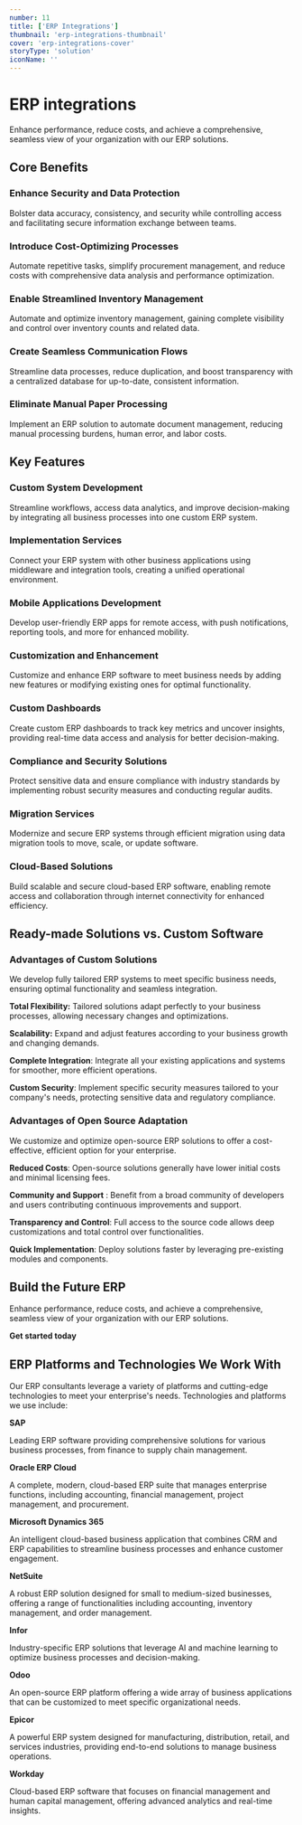 ```yaml
---
number: 11
title: ['ERP Integrations']
thumbnail: 'erp-integrations-thumbnail'
cover: 'erp-integrations-cover'
storyType: 'solution'
iconName: ''
---
```


# ERP integrations

Enhance performance, reduce costs, and achieve a comprehensive, seamless view of your organization with our ERP solutions.

## Core Benefits

### Enhance Security and Data Protection

Bolster data accuracy, consistency, and security while controlling access and facilitating secure information exchange between teams.

### Introduce Cost-Optimizing Processes

Automate repetitive tasks, simplify procurement management, and reduce costs with comprehensive data analysis and performance optimization.

### Enable Streamlined Inventory Management

Automate and optimize inventory management, gaining complete visibility and control over inventory counts and related data.

### Create Seamless Communication Flows

Streamline data processes, reduce duplication, and boost transparency with a centralized database for up-to-date, consistent information.

### Eliminate Manual Paper Processing

Implement an ERP solution to automate document management, reducing manual processing burdens, human error, and labor costs.

## Key Features

### Custom System Development

Streamline workflows, access data analytics, and improve decision-making by integrating all business processes into one custom ERP system.

### Implementation Services

Connect your ERP system with other business applications using middleware and integration tools, creating a unified operational environment.

### Mobile Applications Development

Develop user-friendly ERP apps for remote access, with push notifications, reporting tools, and more for enhanced mobility.

### Customization and Enhancement

Customize and enhance ERP software to meet business needs by adding new features or modifying existing ones for optimal functionality.

### Custom Dashboards

Create custom ERP dashboards to track key metrics and uncover insights, providing real-time data access and analysis for better decision-making.

### Compliance and Security Solutions

Protect sensitive data and ensure compliance with industry standards by implementing robust security measures and conducting regular audits.

### Migration Services

Modernize and secure ERP systems through efficient migration using data migration tools to move, scale, or update software.

### Cloud-Based Solutions

Build scalable and secure cloud-based ERP software, enabling remote access and collaboration through internet connectivity for enhanced efficiency.

## Ready-made Solutions vs. Custom Software

### Advantages of Custom Solutions

We develop fully tailored ERP systems to meet specific business needs, ensuring optimal functionality and seamless integration.

**Total Flexibility:** Tailored solutions adapt perfectly to your business processes, allowing necessary changes and optimizations.

**Scalability:** Expand and adjust features according to your business growth and changing demands.

**Complete Integration**: Integrate all your existing applications and systems for smoother, more efficient operations.

**Custom Security**: Implement specific security measures tailored to your company's needs, protecting sensitive data and regulatory compliance.

### Advantages of Open Source Adaptation

We customize and optimize open-source ERP solutions to offer a cost-effective, efficient option for your enterprise.

**Reduced Costs**: Open-source solutions generally have lower initial costs and minimal licensing fees.

**Community and Support** : Benefit from a broad community of developers and users contributing continuous improvements and support.

**Transparency and Control**: Full access to the source code allows deep customizations and total control over functionalities.

**Quick Implementation**: Deploy solutions faster by leveraging pre-existing modules and components.

## Build the Future ERP

Enhance performance, reduce costs, and achieve a comprehensive, seamless view of your organization with our ERP solutions.

**Get started today**

## ERP Platforms and Technologies We Work With

Our ERP consultants leverage a variety of platforms and cutting-edge technologies to meet your enterprise's needs. Technologies and platforms we use include:

**SAP**

  Leading ERP software providing comprehensive solutions for various business processes, from finance to supply chain management.

**Oracle ERP Cloud**

  A complete, modern, cloud-based ERP suite that manages enterprise functions, including accounting, financial management, project management, and procurement.

**Microsoft Dynamics 365**

An intelligent cloud-based business application that combines CRM and ERP capabilities to streamline business processes and enhance customer engagement.

**NetSuite**

A robust ERP solution designed for small to medium-sized businesses, offering a range of functionalities including accounting, inventory management, and order management.

**Infor** 

Industry-specific ERP solutions that leverage AI and machine learning to optimize business processes and decision-making.

**Odoo**

An open-source ERP platform offering a wide array of business applications that can be customized to meet specific organizational needs.

**Epicor**

A powerful ERP system designed for manufacturing, distribution, retail, and services industries, providing end-to-end solutions to manage business operations.

**Workday**

Cloud-based ERP software that focuses on financial management and human capital management, offering advanced analytics and real-time insights.